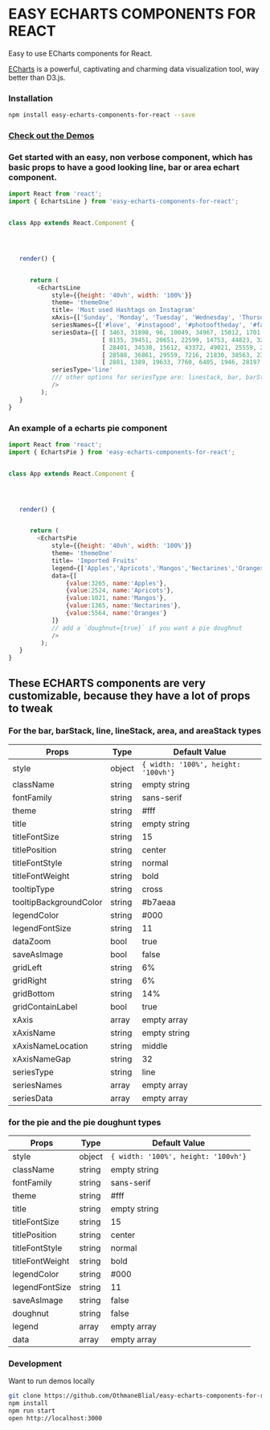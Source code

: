 # EASY ECHARTS COMPONENTS FOR REACT

Easy to use ECharts components for React.


[ECharts](https://github.com/ecomfe/echarts) is a powerful, captivating and charming data visualization tool, way better than D3.js.


### Installation

```bash
npm install easy-echarts-components-for-react --save
```




### [Check out the Demos](http://othmaneblial.github.io/easy-echarts-components-for-react/)




### Get started with an easy, non verbose component, which has basic props to have a good looking line, bar or area echart component.

```js
import React from 'react';
import { EchartsLine } from 'easy-echarts-components-for-react';


class App extends React.Component {




   render() {


      return (
        <EchartsLine
            style={{height: '40vh', width: '100%'}}
            theme= 'themeOne'
            title= 'Most used Hashtags on Instagram'
            xAxis={['Sunday', 'Monday', 'Tuesday', 'Wednesday', 'Thursday', 'Friday', 'Saturday']}
            seriesNames={['#love', '#instagood', '#photooftheday', '#fashion', '#beautiful'],}
            seriesData={[ [ 3463, 31898, 96, 10049, 34967, 15012, 1701 ],
                          [ 8135, 39451, 20651, 22599, 14753, 44823, 32469 ],
                          [ 28401, 34530, 15612, 43372, 49021, 25559, 20051 ],
                          [ 28588, 36861, 29559, 7216, 21830, 38563, 2336 ],
                          [ 2881, 1389, 19633, 7760, 6405, 1946, 28197 ] ]}
            seriesType='line'
            /// other options for seriesType are: linestack, bar, barStack, area, areaStack
            />
         );
   }
}

```


### An example of a echarts pie component

```js
import React from 'react';
import { EchartsPie } from 'easy-echarts-components-for-react';


class App extends React.Component {




   render() {


      return (
        <EchartsPie
            style={{height: '40vh', width: '100%'}}
            theme= 'themeOne'
            title= 'Imported Fruits'
            legend={['Apples','Apricots','Mangos','Nectarines','Oranges']}
            data={[
                {value:3265, name:'Apples'},
                {value:2524, name:'Apricots'},
                {value:1021, name:'Mangos'},
                {value:1365, name:'Nectarines'},
                {value:5564, name:'Oranges'}
            ]}
            // add a `doughnut={true}` if you want a pie doughnut
            />
         );
   }
}

```

## These ECHARTS components are very customizable, because they have a lot of props to tweak
### For the bar, barStack, line, lineStack, area, and areaStack types


Props | Type | Default Value
---------- | ---------- | ---------
style | object | `{ width: '100%', height: '100vh'}`
className | string | empty string
fontFamily | string | sans-serif
theme | string | #fff
title | string | empty string
titleFontSize | string | 15
titlePosition | string | center
titleFontStyle | string | normal
titleFontWeight | string | bold
tooltipType | string | cross
tooltipBackgroundColor | string | #b7aeaa
legendColor | string | #000
legendFontSize | string | 11
dataZoom | bool | true
saveAsImage | bool | false
gridLeft | string | 6%
gridRight | string | 6%
gridBottom | string | 14%
gridContainLabel | bool | true
xAxis | array | empty array
xAxisName | string | empty string
xAxisNameLocation | string | middle
xAxisNameGap | string | 32
seriesType | string | line
seriesNames | array | empty array
seriesData | array | empty array

### for the pie and the pie doughunt types


Props | Type | Default Value
---------- | ---------- | ---------
style | object | `{ width: '100%', height: '100vh'}`
className | string | empty string
fontFamily | string | sans-serif
theme | string | #fff
title | string | empty string
titleFontSize | string | 15
titlePosition | string | center
titleFontStyle | string | normal
titleFontWeight | string | bold
legendColor | string | #000
legendFontSize | string | 11
saveAsImage | string | false
doughnut | string | false
legend | array | empty array
data | array | empty array




### Development
Want to run demos locally

```bash
git clone https://github.com/OthmaneBlial/easy-echarts-components-for-react/
npm install
npm run start
open http://localhost:3000
```
